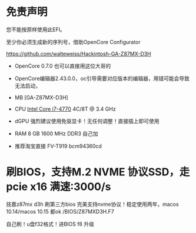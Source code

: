 # 免责声明

您不能按原样使用此EFI。

至少你必须生成新的序列号，借助OpenCore Configurator 



https://github.com/walteweiss/Hackintosh-GA-Z87MX-D3H
- OpenCore  0.7.0 也可以直接用这位大哥的
- OpenCore编辑器2.43.0.0，oc引导需要对应版本的编辑器，用错可能会导致无法启动，


- MB [GA-Z87MX-D3H]
- CPU [Intel Core i7-4770](https://ark.intel.com/content/www/us/en/ark/products/75122/intel-core-i7-4770-processor-8m-cache-up-to-3-90-ghz.html) 4C/8T @ 3.4 GHz
- dGPU 强烈建议使用免驱显卡！无任何调整！直接插上即可使用
- RAM 8 GB 1600 MHz DDR3 自己加
- 推荐淘宝直接 FV-T919 bcm94360cd

# 刷BIOS，支持M.2 NVME 协议SSD，走pcie x16 满速:3000/s

技嘉z87mx d3h 刷第三方bios 完美支持nvme协议！稳定使用两年，macos 10.14/macos 10.15 都ok
/BIOS/Z87MXD3H.F7

自己刷！u盘f32格式！进BIOS f8 升级



